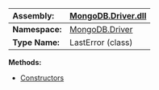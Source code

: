 | **Assembly:** | [MongoDB.Driver.dll](MongoDB_Driver.md) |
|:--------------|:----------------------------------------|
| **Namespace:** | [MongoDB.Driver](N_MongoDB_Driver.md)   |
| **Type Name:** | LastError (class)                       |

**Methods:**
  * [Constructors](#Constructors.md)
